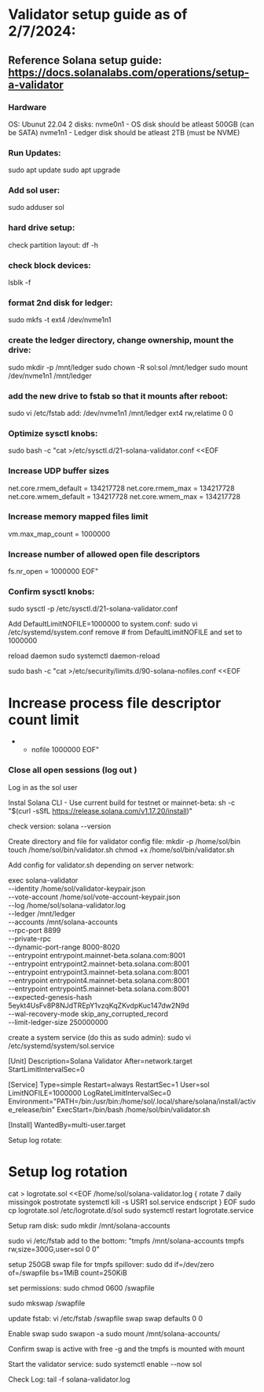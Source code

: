 # Validator setup guide as of 2/7/2024:

## Reference Solana setup guide: https://docs.solanalabs.com/operations/setup-a-validator

### Hardware
OS: Ubunut 22.04
2 disks:
nvme0n1 - OS disk should be atleast 500GB (can be SATA)
nvme1n1 - Ledger disk should be atleast 2TB (must be NVME)

### Run Updates:
sudo apt update
sudo apt upgrade

### Add sol user:
sudo adduser sol

### hard drive setup:
check partition layout:
df -h

### check block devices:
lsblk -f

### format 2nd disk for ledger:
sudo mkfs -t ext4 /dev/nvme1n1

### create the ledger directory, change ownership, mount the drive:
sudo mkdir -p /mnt/ledger
sudo chown -R sol:sol /mnt/ledger
sudo mount /dev/nvme1n1 /mnt/ledger

### add the new drive to fstab so that it mounts after reboot:
sudo vi /etc/fstab
add: /dev/nvme1n1 /mnt/ledger ext4 rw,relatime 0 0

### Optimize sysctl knobs:
sudo bash -c "cat >/etc/sysctl.d/21-solana-validator.conf <<EOF

### Increase UDP buffer sizes
net.core.rmem_default = 134217728
net.core.rmem_max = 134217728
net.core.wmem_default = 134217728
net.core.wmem_max = 134217728

### Increase memory mapped files limit
vm.max_map_count = 1000000

### Increase number of allowed open file descriptors
fs.nr_open = 1000000
EOF"

### Confirm sysctl knobs:
sudo sysctl -p /etc/sysctl.d/21-solana-validator.conf

Add DefaultLimitNOFILE=1000000 to system.conf:
sudo vi /etc/systemd/system.conf
remove # from DefaultLimitNOFILE and set to 1000000

reload daemon
sudo systemctl daemon-reload

sudo bash -c "cat >/etc/security/limits.d/90-solana-nofiles.conf <<EOF
# Increase process file descriptor count limit
* - nofile 1000000
EOF"

### Close all open sessions (log out ) ###

Log in as the sol user

Instal Solana CLI - Use current build for testnet or mainnet-beta:
sh -c "$(curl -sSfL https://release.solana.com/v1.17.20/install)"

check version:
solana --version

Create directory and file for validator config file:
mkdir -p /home/sol/bin
touch /home/sol/bin/validator.sh
chmod +x /home/sol/bin/validator.sh

Add config for validator.sh depending on server network:

exec solana-validator \
    --identity /home/sol/validator-keypair.json \
    --vote-account /home/sol/vote-account-keypair.json \
    --log /home/sol/solana-validator.log \
    --ledger /mnt/ledger \
    --accounts /mnt/solana-accounts \
    --rpc-port 8899 \
    --private-rpc \
    --dynamic-port-range 8000-8020 \
    --entrypoint entrypoint.mainnet-beta.solana.com:8001 \
    --entrypoint entrypoint2.mainnet-beta.solana.com:8001 \
    --entrypoint entrypoint3.mainnet-beta.solana.com:8001 \
    --entrypoint entrypoint4.mainnet-beta.solana.com:8001 \
    --entrypoint entrypoint5.mainnet-beta.solana.com:8001 \
    --expected-genesis-hash 5eykt4UsFv8P8NJdTREpY1vzqKqZKvdpKuc147dw2N9d \
    --wal-recovery-mode skip_any_corrupted_record \
    --limit-ledger-size 250000000 

create a system service (do this as sudo admin):
sudo vi /etc/systemd/system/sol.service

[Unit]
Description=Solana Validator
After=network.target
StartLimitIntervalSec=0

[Service]
Type=simple
Restart=always
RestartSec=1
User=sol
LimitNOFILE=1000000
LogRateLimitIntervalSec=0
Environment="PATH=/bin:/usr/bin:/home/sol/.local/share/solana/install/active_release/bin"
ExecStart=/bin/bash /home/sol/bin/validator.sh

[Install]
WantedBy=multi-user.target

Setup log rotate:
# Setup log rotation

cat > logrotate.sol <<EOF
/home/sol/solana-validator.log {
  rotate 7
  daily
  missingok
  postrotate
    systemctl kill -s USR1 sol.service
  endscript
}
EOF
sudo cp logrotate.sol /etc/logrotate.d/sol
sudo systemctl restart logrotate.service

Setup ram disk:
sudo mkdir /mnt/solana-accounts

sudo vi /etc/fstab
add to the bottom: "tmpfs /mnt/solana-accounts tmpfs rw,size=300G,user=sol 0 0"

setup 250GB swap file for tmpfs spillover:
sudo dd if=/dev/zero of=/swapfile bs=1MiB count=250KiB

set permissions: 
sudo chmod 0600 /swapfile

sudo mkswap /swapfile

update fstab:
vi /etc/fstab
/swapfile swap swap defaults 0 0

Enable swap
sudo swapon -a
sudo mount /mnt/solana-accounts/

Confirm swap is active with free -g and the tmpfs is mounted with mount

Start the validator service:
sudo systemctl enable --now sol

Check Log:
tail -f solana-validator.log
